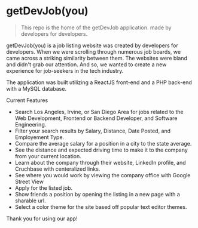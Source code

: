 # getDevJob(you) 

> This repo is the home of the getDevJob application. made by developers for developers.

getDevJob(you) is a job listing website was created by developers for developers. When we were scrolling through numerous job boards, we came across a striking similarity between them. The websites were bland and didn't grab our attention. And so, we wanted to create a new experience for job-seekers in the tech industry.

The application was built utilizing a ReactJS front-end and a PHP back-end with a MySQL database.

Current Features
- Search Los Angeles, Irvine, or San Diego Area for jobs related to the Web Development, Frontend or Backend Developer, and     Software Engineering.
- Filter your search results by Salary, Distance, Date Posted, and Employement Type.
- Compare the average salary for a position in a city to the state average.
- See the distance and expected driving time to make it to the company from your current location.
- Learn about the company through their website, LinkedIn profile, and Cruchbase with centeralized links.
- See where you would work by viewing the company office with Google Street View
- Apply for the listed job.
- Show friends a position by opening the listing in a new page with a sharable url.
- Select a color theme for the site based off popular text editor themes.

Thank you for using our app!